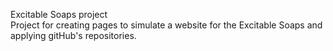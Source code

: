 Excitable Soaps project <br/>
  Project for creating pages to simulate a website for the Excitable Soaps and applying gitHub's repositories.
